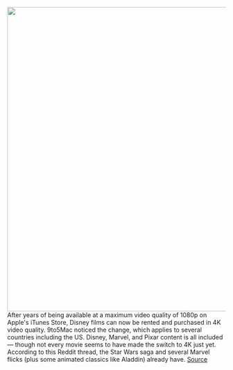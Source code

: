 <img src='https://cdn.vox-cdn.com/thumbor/iIZZiw-PdvLIb58Ff6CRJIwq61w=/0x0:2040x1358/1200x800/filters:focal(895x538:1221x864)/cdn.vox-cdn.com/uploads/chorus_image/image/67582611/Avengers254d1158179b58-2040.0.0.jpg' width='700px' /><br/>
After years of being available at a maximum video quality of 1080p on Apple's iTunes Store, Disney films can now be rented and purchased in 4K video quality. 9to5Mac noticed the change, which applies to several countries including the US. Disney, Marvel, and Pixar content is all included — though not every movie seems to have made the switch to 4K just yet. According to this Reddit thread, the Star Wars saga and several Marvel flicks (plus some animated classics like Aladdin) already have.
<a href='https://www.theverge.com/2020/10/5/21502166/disney-marvel-pixar-movies-now-available-4k-apple-itunes-store'> Source <a/>
